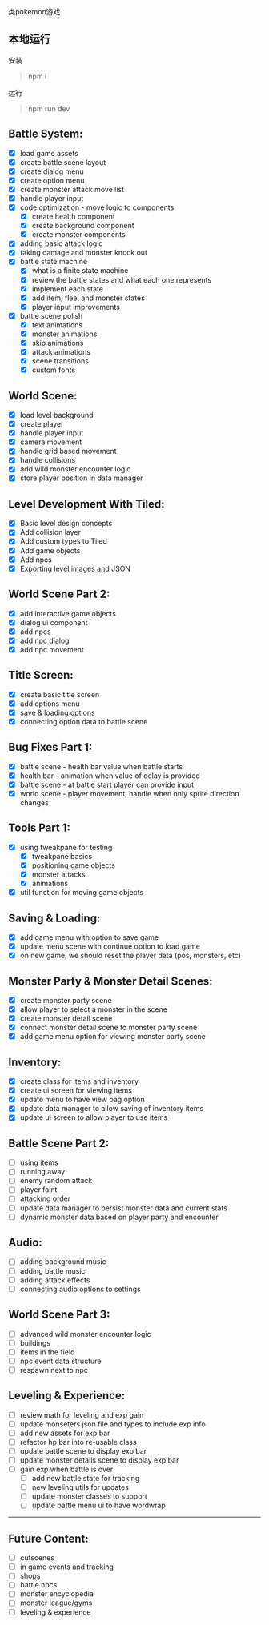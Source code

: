 类pokemon游戏

## 本地运行

安装

> npm i

运行

> npm run dev

## Battle System:
  - [x] load game assets
  - [x] create battle scene layout
  - [x] create dialog menu 
  - [x] create option menu
  - [x] create monster attack move list
  - [x] handle player input
  - [x] code optimization - move logic to components
    - [x] create health component
    - [x] create background component
    - [x] create monster components
  - [x] adding basic attack logic
  - [x] taking damage and monster knock out
  - [x] battle state machine
    - [x] what is a finite state machine
    - [x] review the battle states and what each one represents
    - [x] implement each state
    - [x] add item, flee, and monster states
    - [x] player input improvements
 - [x] battle scene polish
    - [x] text animations
    - [x] monster animations
    - [x] skip animations
    - [x] attack animations
    - [x] scene transitions
    - [x] custom fonts

## World Scene:
  - [x] load level background
  - [x] create player
  - [x] handle player input
  - [x] camera movement
  - [x] handle grid based movement
  - [x] handle collisions
  - [x] add wild monster encounter logic
  - [x] store player position in data manager

## Level Development With Tiled:
  - [x] Basic level design concepts
  - [x] Add collision layer
  - [x] Add custom types to Tiled
  - [x] Add game objects
  - [x] Add npcs
  - [x] Exporting level images and JSON

## World Scene Part 2:
  - [x] add interactive game objects
  - [x] dialog ui component
  - [x] add npcs
  - [x] add npc dialog
  - [x] add npc movement

## Title Screen:
  - [x] create basic title screen
  - [x] add options menu
  - [x] save & loading options
  - [x] connecting option data to battle scene

## Bug Fixes Part 1:
  - [x] battle scene - health bar value when battle starts
  - [x] health bar - animation when value of delay is provided
  - [x] battle scene - at battle start player can provide input
  - [x] world scene - player movement, handle when only sprite direction changes

## Tools Part 1:
  - [x] using tweakpane for testing
    - [x] tweakpane basics
    - [x] positioning game objects
    - [x] monster attacks
    - [x] animations
  - [x] util function for moving game objects

## Saving & Loading:
  - [x] add game menu with option to save game
  - [x] update menu scene with continue option to load game
  - [x] on new game, we should reset the player data (pos, monsters, etc)

## Monster Party & Monster Detail Scenes:
  - [x] create monster party scene
  - [x] allow player to select a monster in the scene
  - [x] create monster detail scene
  - [x] connect monster detail scene to monster party scene
  - [x] add game menu option for viewing monster party scene

## Inventory:
  - [x] create class for items and inventory
  - [x] create ui screen for viewing items
  - [x] update menu to have view bag option
  - [x] update data manager to allow saving of inventory items
  - [x] update ui screen to allow player to use items

## Battle Scene Part 2:
  - [ ] using items
  - [ ] running away
  - [ ] enemy random attack
  - [ ] player faint
  - [ ] attacking order
  - [ ] update data manager to persist monster data and current stats
  - [ ] dynamic monster data based on player party and encounter

## Audio:
  - [ ] adding background music
  - [ ] adding battle music
  - [ ] adding attack effects
  - [ ] connecting audio options to settings

## World Scene Part 3:
  - [ ] advanced wild monster encounter logic
  - [ ] buildings
  - [ ] items in the field
  - [ ] npc event data structure
  - [ ] respawn next to npc

## Leveling & Experience:
  - [ ] review math for leveling and exp gain
  - [ ] update monseters json file and types to include exp info
  - [ ] add new assets for exp bar
  - [ ] refactor hp bar into re-usable class
  - [ ] update battle scene to display exp bar
  - [ ] update monster details scene to display exp bar
  - [ ] gain exp when battle is over
    - [ ] add new battle state for tracking
    - [ ] new leveling utils for updates
    - [ ] update monster classes to support
    - [ ] update battle menu ui to have wordwrap

-------------------------------

## Future Content:
  - [ ] cutscenes
  - [ ] in game events and tracking
  - [ ] shops
  - [ ] battle npcs
  - [ ] monster encyclopedia
  - [ ] monster league/gyms
  - [ ] leveling & experience
